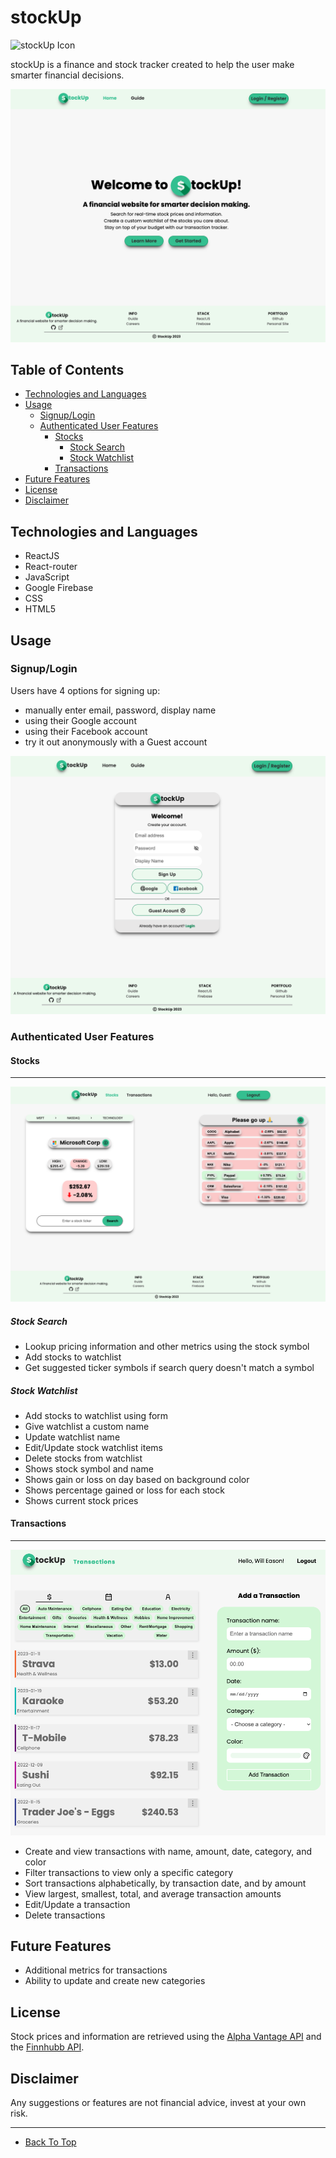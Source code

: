 # stockUp

![stockUp Icon](./public/favicon.ico)

stockUp is a finance and stock tracker created to help the user make smarter financial decisions.

![stockUp Home Page](./public/stockUp_Home.png)

## Table of Contents

- [Technologies and Languages](#technologies-and-languages)
- [Usage](#Usage)
  - [Signup/Login](#signuplogin)
  - [Authenticated User Features](#authenticated-user-features)
    - [Stocks](#stocks)
      - [Stock Search](#stock-search)
      - [Stock Watchlist](#stock-watchlist)
    - [Transactions](#transactions)
- [Future Features](#future-features)
- [License](#license)
- [Disclaimer](#disclaimer)

## Technologies and Languages

- ReactJS
- React-router
- JavaScript
- Google Firebase
- CSS
- HTML5

## Usage

### Signup/Login

Users have 4 options for signing up:

- manually enter email, password, display name
- using their Google account
- using their Facebook account
- try it out anonymously with a Guest account

![stockUp Sign Up Page](./public/stockUp_Sign_Up.png)

### Authenticated User Features

#### Stocks

---

![Stock component](./public/stockUp_stock_component.png)

##### Stock Search

- Lookup pricing information and other metrics using the stock symbol
- Add stocks to watchlist
- Get suggested ticker symbols if search query doesn't match a symbol

##### Stock Watchlist

- Add stocks to watchlist using form
- Give watchlist a custom name
- Update watchlist name
- Edit/Update stock watchlist items
- Delete stocks from watchlist
- Shows stock symbol and name
- Shows gain or loss on day based on background color
- Shows percentage gained or loss for each stock
- Shows current stock prices

#### Transactions

---

![Transaction list and transaction form](./public/stockUp_transaction_list.png)

- Create and view transactions with name, amount, date, category, and color
- Filter transactions to view only a specific category
- Sort transactions alphabetically, by transaction date, and by amount
- View largest, smallest, total, and average transaction amounts
- Edit/Update a transaction
- Delete transactions

## Future Features

- Additional metrics for transactions
- Ability to update and create new categories

## License

Stock prices and information are retrieved using the [Alpha Vantage API](https://www.alphavantage.co/) and the [Finnhubb API](https://finnhub.io/docs/api).

## Disclaimer

Any suggestions or features are not financial advice, invest at your own risk.

---

- [Back To Top](#stockUp)
